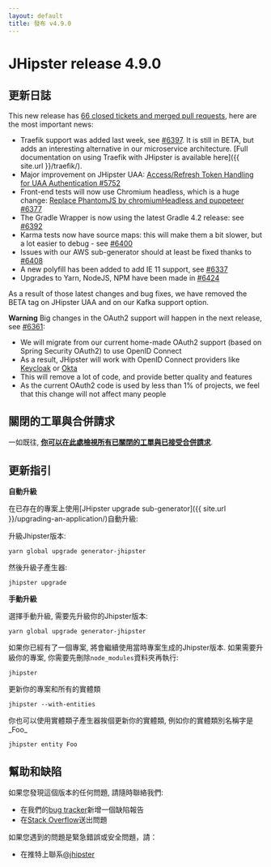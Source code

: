 ```yaml
---
layout: default
title: 發布 v4.9.0
---
```


JHipster release 4.9.0
==================

更新日誌
----------

This new release has [66 closed tickets and merged pull requests](https://github.com/jhipster/generator-jhipster/issues?q=milestone%3A4.9.0+is%3Aclosed), here are the most important news:

- Traefik support was added last week, see [#6397](https://github.com/jhipster/generator-jhipster/issues/6397). It is still in BETA, but adds an interesting alternative in our microservice architecture. [Full documentation on using Traefik with JHipster is available here]({{ site.url }}/traefik/).
- Major improvement on JHipster UAA: [Access/Refresh Token Handling for UAA Authentication #5752](https://github.com/jhipster/generator-jhipster/issues/5752)
- Front-end tests will now use Chromium headless, which is a huge change: [Replace PhantomJS by chromiumHeadless and puppeteer #6377](https://github.com/jhipster/generator-jhipster/pull/6377)
- The Gradle Wrapper is now using the latest Gradle 4.2 release: see [#6392](https://github.com/jhipster/generator-jhipster/pull/6392)
- Karma tests now have source maps: this will make them a bit slower, but a lot easier to debug - see [#6400](https://github.com/jhipster/generator-jhipster/pull/6400)
- Issues with our AWS sub-generator should at least be fixed thanks to [#6408](https://github.com/jhipster/generator-jhipster/pull/6408)
- A new polyfill has been added to add IE 11 support, see [#6337](https://github.com/jhipster/generator-jhipster/issues/6337)
- Upgrades to Yarn, NodeJS, NPM have been made in [#6424](https://github.com/jhipster/generator-jhipster/pull/6424)

As a result of those latest changes and bug fixes, we have removed the BETA tag on JHipster UAA and on our Kafka support option.

**Warning** Big changes in the OAuth2 support will happen in the next release, see [#6361](https://github.com/jhipster/generator-jhipster/pull/6361):

- We will migrate from our current home-made OAuth2 support (based on Spring Security OAuth2) to use OpenID Connect
- As a result, JHipster will work with OpenID Connect providers like [Keycloak](http://www.keycloak.org/) or [Okta](https://www.okta.com)
- This will remove a lot of code, and provide better quality and features
- As the current OAuth2 code is used by less than 1% of projects, we feel that this change will not affect many people

關閉的工單與合併請求
------------
一如既往, __[你可以在此處檢視所有已關閉的工單與已接受合併請求](https://github.com/jhipster/generator-jhipster/issues?q=milestone%3A4.9.0+is%3Aclosed)__.

更新指引
------------

**自動升級**

在已存在的專案上使用[JHipster upgrade sub-generator]({{ site.url }}/upgrading-an-application/)自動升級:

升級Jhipster版本:

```
yarn global upgrade generator-jhipster
```

然後升級子產生器:

```
jhipster upgrade
```

**手動升級**

選擇手動升級, 需要先升級你的Jhipster版本:

```
yarn global upgrade generator-jhipster
```

如果你已經有了一個專案, 將會繼續使用當時專案生成的Jhipster版本.
如果需要升級你的專案, 你需要先刪除`node_modules`資料夾再執行:

```
jhipster
```

更新你的專案和所有的實體類

```
jhipster --with-entities
```

你也可以使用實體類子產生器挨個更新你的實體類, 例如你的實體類別名稱字是_Foo_

```
jhipster entity Foo
```

幫助和缺陷
--------------

如果您發現這個版本的任何問題, 請隨時聯絡我們:

- 在我們的[bug tracker](https://github.com/jhipster/generator-jhipster/issues?state=open)新增一個缺陷報告
- 在[Stack Overflow](http://stackoverflow.com/tags/jhipster/info)送出問題

如果您遇到的問題是緊急錯誤或安全問題，請：

- 在推特上聯系[@jhipster](https://twitter.com/jhipster)

